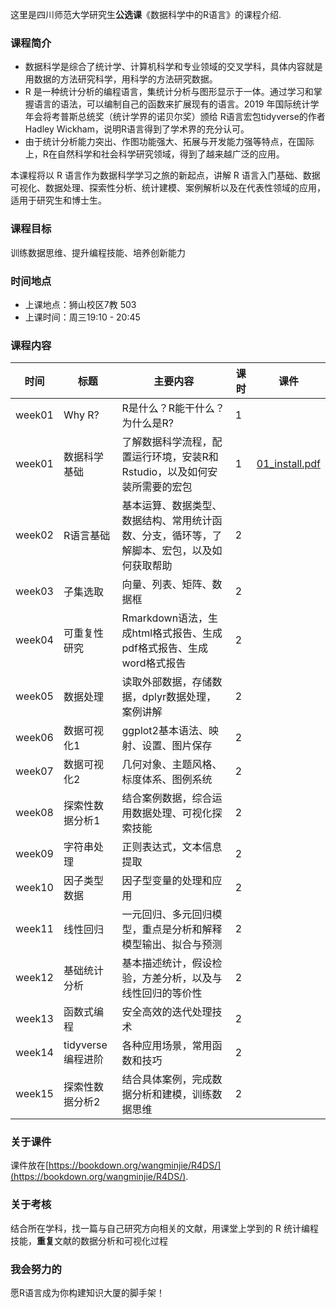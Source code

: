 这里是四川师范大学研究生**公选课**《数据科学中的R语言》的课程介绍.

### 课程简介

- 数据科学是综合了统计学、计算机科学和专业领域的交叉学科，具体内容就是用数据的方法研究科学，用科学的方法研究数据。
- R 是一种统计分析的编程语言，集统计分析与图形显示于一体。通过学习和掌握语言的语法，可以编制自己的函数来扩展现有的语言。2019 年国际统计学年会将考普斯总统奖（统计学界的诺贝尔奖）颁给 R语言宏包tidyverse的作者Hadley Wickham，说明R语言得到了学术界的充分认可。
- 由于统计分析能力突出、作图功能强大、拓展与开发能力强等特点，在国际上，R在自然科学和社会科学研究领域，得到了越来越广泛的应用。

本课程将以 R 语言作为数据科学学习之旅的新起点，讲解 R 语言入门基础、数据可视化、数据处理、探索性分析、统计建模、案例解析以及在代表性领域的应用，适用于研究生和博士生。


### 课程目标
训练数据思维、提升编程技能、培养创新能力


### 时间地点
- 上课地点：狮山校区7教 503
- 上课时间：周三19:10 - 20:45



### 课程内容 

| 时间   	| 标题              	| 主要内容                                                                                   	| 课时 	| 课件                                                                                               	|
|--------	|-------------------	|--------------------------------------------------------------------------------------------	|------	|----------------------------------------------------------------------------------------------------	|
| week01 	| Why R?            	| R是什么？R能干什么？为什么是R?                                                             	| 1    	|                                                                                                    	|
| week01 	| 数据科学基础      	| 了解数据科学流程，配置运行环境，安装R和Rstudio，以及如何安装所需要的宏包                   	| 1    	| [01_install.pdf](https://github.com/perlatex/tidyESI/blob/master/vignettes/how_to_use_tidyESI.pdf) 	|
| week02 	| R语言基础         	| 基本运算、数据类型、数据结构、常用统计函数、分支，循环等，了解脚本、宏包，以及如何获取帮助 	| 2    	|                                                                                                    	|
| week03 	| 子集选取          	| 向量、列表、矩阵、数据框                                                                   	| 2    	|                                                                                                    	|
| week04 	| 可重复性研究      	| Rmarkdown语法，生成html格式报告、生成pdf格式报告、生成word格式报告                         	| 2    	|                                                                                                    	|
| week05 	| 数据处理          	| 读取外部数据，存储数据，dplyr数据处理，案例讲解                                            	| 2    	|                                                                                                    	|
| week06 	| 数据可视化1       	| ggplot2基本语法、映射、设置、图片保存                                                      	| 2    	|                                                                                                    	|
| week07 	| 数据可视化2       	| 几何对象、主题风格、标度体系、图例系统                                                     	| 2    	|                                                                                                    	|
| week08 	| 探索性数据分析1   	| 结合案例数据，综合运用数据处理、可视化探索技能                                             	| 2    	|                                                                                                    	|
| week09 	| 字符串处理        	| 正则表达式，文本信息提取                                                                   	| 2    	|                                                                                                    	|
| week10 	| 因子类型数据      	| 因子型变量的处理和应用                                                                     	| 2    	|                                                                                                    	|
| week11 	| 线性回归          	| 一元回归、多元回归模型，重点是分析和解释模型输出、拟合与预测                               	| 2    	|                                                                                                    	|
| week12 	| 基础统计分析      	| 基本描述统计，假设检验，方差分析，以及与线性回归的等价性                                   	| 2    	|                                                                                                    	|
| week13 	| 函数式编程        	| 安全高效的迭代处理技术                                                                     	| 2    	|                                                                                                    	|
| week14 	| tidyverse编程进阶 	| 各种应用场景，常用函数和技巧                                                               	| 2    	|                                                                                                    	|
| week15 	| 探索性数据分析2   	| 结合具体案例，完成数据分析和建模，训练数据思维                                             	| 2    	|                                                                                                    	|


### 关于课件

课件放在[https://bookdown.org/wangminjie/R4DS/](https://bookdown.org/wangminjie/R4DS/).


### 关于考核

结合所在学科，找一篇与自己研究方向相关的文献，用课堂上学到的 R 统计编程技能，**重复**文献的数据分析和可视化过程

### 我会努力的

愿R语言成为你构建知识大厦的脚手架！
